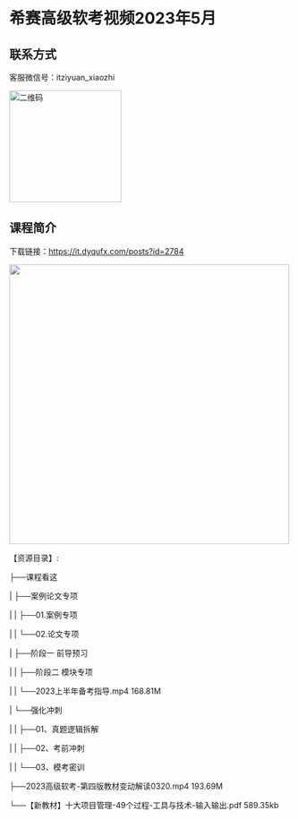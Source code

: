 # 希赛高级软考视频2023年5月

## 联系方式

客服微信号：itziyuan_xiaozhi

<img src="https://ziyuanyun.oss-cn-guangzhou.aliyuncs.com/common/20240614073449/666b82192834a.jpg" width="200" height="200" alt="二维码">

## 课程简介

下载链接：https://it.dyqufx.com/posts?id=2784

<img src="https://ziyuanyun.oss-cn-guangzhou.aliyuncs.com/yun/20240515184314/664491c2df9a8.jpg" width="500" alt="">

  

 【资源目录】:

 ├──课程看这

 | ├──案例论文专项

 | | ├──01.案例专项

 | | └──02.论文专项

 | ├──阶段一 前导预习

 | | ├──阶段二 模块专项

 | | └──2023上半年备考指导.mp4 168.81M

 | └──强化冲刺

 | | ├──01、真题逻辑拆解

 | | ├──02、考前冲刺

 | | └──03、模考密训

 ├──2023高级软考-第四版教材变动解读0320.mp4 193.69M

 └──【新教材】十大项目管理-49个过程-工具与技术-输入输出.pdf 589.35kb

  